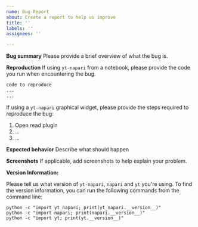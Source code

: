 ```yaml
---
name: Bug Report
about: Create a report to help us improve
title: ''
labels: ''
assignees: ''

---
```


**Bug summary**
Please provide a brief overview of what the bug is.

**Reproduction**
If using `yt-napari` from a notebook, please provide the code you run when encountering the bug.

```python
code to reproduce
...
...
```

If using a `yt-napari` graphical widget, please provide the steps required to reproduce the bug:

1. Open read plugin
2. ...
3. ...

**Expected behavior**
Describe what should happen

**Screenshots**
If applicable, add screenshots to help explain your problem.

**Version Information:**

Please tell us what version of `yt-napari`, `napari` and `yt` you're using. To find the version information, you can run the following commands from the command line:

```
python -c "import yt_napari; print(yt_napari.__version__)"
python -c "import napari; print(napari.__version__)"
python -c "import yt; print(yt.__version__)"
```
